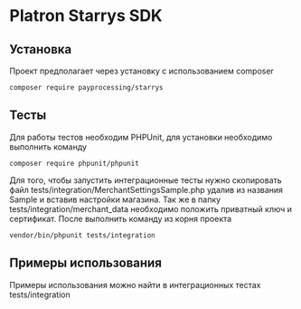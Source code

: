 Platron Starrys SDK
===============
## Установка

Проект предполагает через установку с использованием composer
<pre><code>composer require payprocessing/starrys</pre></code>

## Тесты
Для работы тестов необходим PHPUnit, для установки необходимо выполнить команду
```
composer require phpunit/phpunit
```
Для того, чтобы запустить интеграционные тесты нужно скопировать файл tests/integration/MerchantSettingsSample.php удалив 
из названия Sample и вставив настройки магазина. Так же в папку tests/integration/merchant_data необходимо положить приватный
ключ и сертификат. После выполнить команду из корня проекта
```
vendor/bin/phpunit tests/integration
```

## Примеры использования

Примеры использования можно найти в интеграционных тестах tests/integration
